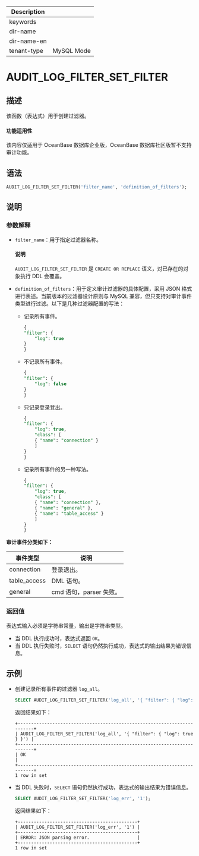| Description   |                 |
|---------------|-----------------|
| keywords      |                 |
| dir-name      |                 |
| dir-name-en   |                 |
| tenant-type   | MySQL Mode      |

# AUDIT_LOG_FILTER_SET_FILTER

## 描述

该函数（表达式）用于创建过滤器。

<main id="notice" >
  <h4>功能适用性</h4>
  <p>该内容仅适用于 OceanBase 数据库企业版，OceanBase 数据库社区版暂不支持审计功能。</p>
</main>

## 语法

```sql
AUDIT_LOG_FILTER_SET_FILTER('filter_name', 'definition_of_filters');
```

## 说明

### 参数解释

* `filter_name`：用于指定过滤器名称。

    <main id="notice" type='explain'>
      <h4>说明</h4>
      <p><code>AUDIT_LOG_FILTER_SET_FILTER</code> 是 <code>CREATE OR REPLACE</code> 语义，对已存在的对象执行 DDL 会覆盖。</p>
    </main>

* `definition_of_filters`：用于定义审计过滤器的具体配置，采用 JSON 格式进行表述。当前版本的过滤器设计原则与 MySQL 兼容，但只支持对审计事件类型进行过滤。以下是几种过滤器配置的写法：

  * 记录所有事件。

      ```sql
      {
      "filter": {
          "log": true
      }
      }
      ```

  * 不记录所有事件。

      ```sql
      {
      "filter": {
          "log": false
      }
      }
      ```

  * 只记录登录登出。

      ```sql
      {
      "filter": {
          "log": true,
          "class": [
          { "name": "connection" }
          ]
      }
      }
      ```

  * 记录所有事件的另一种写法。

      ```sql
      {
      "filter": {
          "log": true,
          "class": [
          { "name": "connection" },
          { "name": "general" },
          { "name": "table_access" }
          ]
      }
      }
      ```

**审计事件分类如下：**

|    事件类型   | 说明 |
|--------------|------|
| connection   | 登录退出。|
| table_access | DML 语句。|
| general      | cmd 语句，parser 失败。|

### 返回值

表达式输入必须是字符串常量，输出是字符串类型。

* 当 DDL 执行成功时，表达式返回 `OK`。
* 当 DDL 执行失败时，`SELECT` 语句仍然执行成功，表达式的输出结果为错误信息。

## 示例

* 创建记录所有事件的过滤器 `log_all`。

    ```sql
    SELECT AUDIT_LOG_FILTER_SET_FILTER('log_all', '{ "filter": { "log": true } }');
    ```

    返回结果如下：

    ```shell
    +-------------------------------------------------------------------------+
    | AUDIT_LOG_FILTER_SET_FILTER('log_all', '{ "filter": { "log": true } }') |
    +-------------------------------------------------------------------------+
    | OK                                                                      |
    +-------------------------------------------------------------------------+
    1 row in set
    ```

* 当 DDL 失败时，`SELECT` 语句仍然执行成功，表达式的输出结果为错误信息。

    ```sql
    SELECT AUDIT_LOG_FILTER_SET_FILTER('log_err', '1');
    ```

    返回结果如下：

    ```shell
    +---------------------------------------------+
    | AUDIT_LOG_FILTER_SET_FILTER('log_err', '1') |
    +---------------------------------------------+
    | ERROR: JSON parsing error.                  |
    +---------------------------------------------+
    1 row in set
    ```
